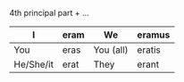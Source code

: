 4th principal part + ...

| I         | eram | We        | eramus |
| --------- | ---- | --------- | ------ |
| You       | eras | You (all) | eratis |
| He/She/it | erat | They      | erant  |
